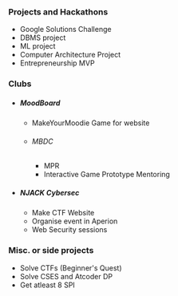 ### Projects and Hackathons
- Google Solutions Challenge
- DBMS project 
- ML project
- Computer Architecture Project 
- Entrepreneurship MVP

### Clubs
- ##### MoodBoard
	- MakeYourMoodie Game for website
	- ###### MBDC
		- MPR 
		- Interactive Game Prototype Mentoring 
- ##### NJACK Cybersec
	- Make CTF Website
	- Organise event in Aperion
	- Web Security sessions

### Misc. or side projects
- Solve CTFs (Beginner's Quest)
- Solve CSES and Atcoder DP
- Get atleast 8 SPI 